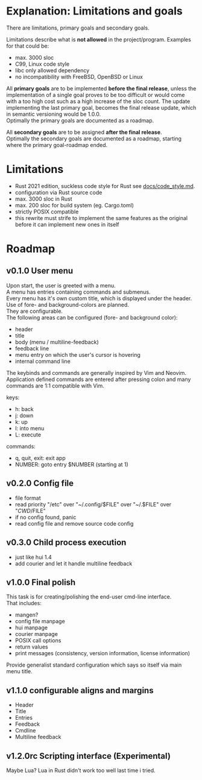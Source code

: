 # Explanation: Limitations and goals 

There are limitations, primary goals and secondary goals.  

Limitations describe what is __not allowed__ in the project/program.
Examples for that could be:  

- max. 3000 sloc
- C99, Linux code style
- libc only allowed dependency
- no incompatibility with FreeBSD, OpenBSD or Linux 

All __primary goals__ are to be implemented __before the final release__, unless
the implementation of a single goal proves to be too difficult or would come
with a too high cost such as a high increase of the sloc count.
The update implementing the last primary goal, becomes the final release update,
which in semantic versioning would be 1.0.0.  
Optimally the primary goals are documented as a roadmap.  

All __secondary goals__ are to be assigned __after the final release__.  
Optimally the secondary goals are documented as a roadmap,
starting where the primary goal-roadmap ended.  

# Limitations

- Rust 2021 edition, suckless code style for Rust see
  [docs/code_style.md](https://github.com/SchokiCoder/rshui/blob/main/docs/code_style.md).
- configuration via Rust source code
- max. 3000 sloc in Rust
- max. 200 sloc for build system (eg. Cargo.toml)
- strictly POSIX compatible
- this rewrite must strife to implement the same features as the original before
  it can implement new ones in itself

# Roadmap

## v0.1.0 User menu

Upon start, the user is greeted with a menu.  
A menu has entries containing commands and submenus.  
Every menu has it's own custom title, which is displayed under the header.  
Use of fore- and background-colors are planned.  
They are configurable.  
The following areas can be configured (fore- and background color):  

- header
- title
- body (menu / multiline-feedback)
- feedback line
- menu entry on which the user's cursor is hovering
- internal command line

The keybinds and commands are generally inspired by Vim and Neovim.  
Application defined commands are entered after pressing colon and many commands
are 1:1 compatible with Vim.  

keys:

- h: back
- j: down
- k: up
- l: into menu
- L: execute

commands:

- q, quit, exit: exit app
- NUMBER: goto entry $NUMBER (starting at 1)

## v0.2.0 Config file

- file format
- read priority "/etc" over "~/.config/$FILE" over "~/.$FILE" over "$CWD/$FILE"
- if no config found, panic
- read config file and remove source code config

## v0.3.0 Child process execution

- just like hui 1.4
- add courier and let it handle multiline feedback

## v1.0.0 Final polish

This task is for creating/polishing the end-user cmd-line interface.  
That includes:  

- mangen?
- config file manpage
- hui manpage
- courier manpage
- POSIX call options
- return values
- print messages (consistency, version information, license information)

Provide generalist standard configuration which says so itself via main menu
title.

## v1.1.0 configurable aligns and margins

- Header
- Title
- Entries
- Feedback
- Cmdline
- Multiline feedback

## v1.2.0rc Scripting interface (Experimental)

Maybe Lua?
Lua in Rust didn't work too well last time i tried.
